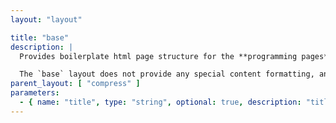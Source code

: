 ```yaml
---
layout: "layout"

title: "base"
description: |
  Provides boilerplate html page structure for the **programming pages** template, setting up the viewport and including css and scripts.

  The `base` layout does not provide any special content formatting, and is typically inherited from by another layout that handles specialized rendering.
parent_layout: [ "compress" ]
parameters:
  - { name: "title", type: "string", optional: true, description: "title of the page, used to render in indices. If not provided, defaults to sanitized file name." }
---
```

